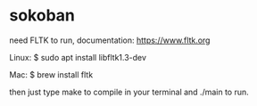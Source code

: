 # sokoban
need FLTK to run, documentation: https://www.fltk.org

Linux:
$ sudo apt install libfltk1.3-dev

Mac:
$ brew install fltk

then just type make to compile in your terminal and ./main to run.
